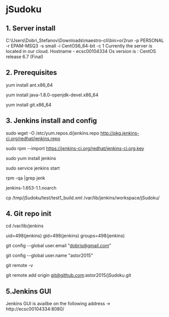 # jSudoku

## 1. Server install ## 

C:\Users\Dobri_Stefanov\Downloads\maestro-cli\bin>or2run -p PERSONAL -r EPAM-MSQ3 -s small -i CentOS6_64-bit -c 1
Currently the server is located in our cloud.
Hostname - ecsc00104334
Os version is : CentOS release 6.7 (Final) 



## 2. Prerequisites ##

yum install ant.x86_64

yum install java-1.8.0-openjdk-devel.x86_64

yum install git.x86_64


## 3. Jenkins install and config ##

sudo wget -O /etc/yum.repos.d/jenkins.repo http://pkg.jenkins-ci.org/redhat/jenkins.repo

sudo rpm --import https://jenkins-ci.org/redhat/jenkins-ci.org.key

sudo yum install jenkins

sudo service jenkins start

rpm -qa |grep jenk

jenkins-1.653-1.1.noarch

cp /tmp/jSudoku/test/test1_build.xml /var/lib/jenkins/workspace/jSudoku/

## 4. Git repo init ##

cd /var/lib/jenkins

uid=498(jenkins) gid=498(jenkins) groups=498(jenkins)

git config --global user.email "dobris@gmail.com"

git config --global user.name "astor2015"

git remote -v

git remote add origin git@github.com:astor2015/jSudoku.git

## 5.Jenkins GUI ##

Jenkins GUI is availbe on the following address -> http://ecsc00104334:8080/
